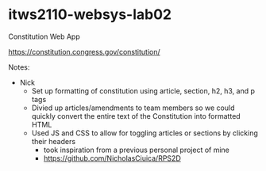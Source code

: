 # itws2110-websys-lab02

Constitution Web App

https://constitution.congress.gov/constitution/

Notes:

- Nick
  - Set up formatting of constitution using article, section, h2, h3, and p tags
  - Divied up articles/amendments to team members so we could quickly convert the entire text of the Constitution into formatted HTML
  - Used JS and CSS to allow for toggling articles or sections by clicking their headers
    - took inspiration from a previous personal project of mine
    - https://github.com/NicholasCiuica/RPS2D